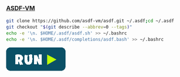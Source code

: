 ### [ASDF-VM](https://asdf-vm.com)
```bash
git clone https://github.com/asdf-vm/asdf.git ~/.asdf;cd ~/.asdf
git checkout "$(git describe --abbrev=0 --tags)"
echo -e '\n. $HOME/.asdf/asdf.sh' >> ~/.bashrc
echo -e '\n. $HOME/.asdf/completions/asdf.bash' >> ~/.bashrc
```
[![bashrun-url](../resources/bashrun.png)](br:asdf-vm)